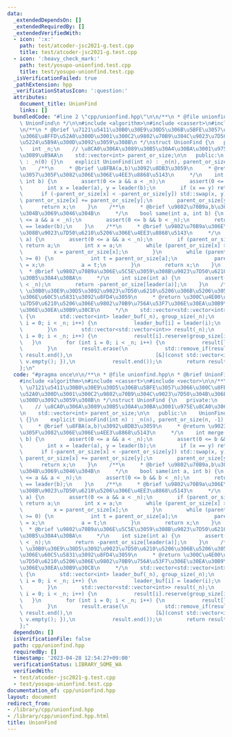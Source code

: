 ```yaml
---
data:
  _extendedDependsOn: []
  _extendedRequiredBy: []
  _extendedVerifiedWith:
  - icon: ':x:'
    path: test/atcoder-jsc2021-g.test.cpp
    title: test/atcoder-jsc2021-g.test.cpp
  - icon: ':heavy_check_mark:'
    path: test/yosupo-unionfind.test.cpp
    title: test/yosupo-unionfind.test.cpp
  _isVerificationFailed: true
  _pathExtension: hpp
  _verificationStatusIcon: ':question:'
  attributes:
    document_title: UnionFind
    links: []
  bundledCode: "#line 2 \"cpp/unionfind.hpp\"\n\n/**\n * @file unionfind.hpp\n * @brief\
    \ UnionFind\n */\n\n#include <algorithm>\n#include <cassert>\n#include <vector>\n\
    \n/**\n * @brief \u7121\u5411\u30B0\u30E9\u30D5\u306B\u5BFE\u3057\u3066\u300C\u8FBA\
    \u306E\u8FFD\u52A0\u300D\u3001\u300C2\u9802\u70B9\u304C\u9023\u7D50\u304B\u306E\
    \u5224\u5B9A\u300D\u3092\u3059\u308B\n */\nstruct UnionFind {\n   private:\n \
    \   int _n;\n    // \u8CA0\u306A\u3089\u30B5\u30A4\u30BA\u3001\u975E\u8CA0\u306A\
    \u3089\u89AA\n    std::vector<int> parent_or_size;\n\n   public:\n    UnionFind()\
    \ : _n(0) {}\n    explicit UnionFind(int n) : _n(n), parent_or_size(n, -1) {}\n\
    \n    /**\n     * @brief \u8FBA(a,b)\u3092\u8DB3\u3059\n     * @return \u9023\u7D50\
    \u3057\u305F\u3082\u306E\u306E\u4EE3\u8868\u5143\n     */\n    int merge(int a,\
    \ int b) {\n        assert(0 <= a && a < _n);\n        assert(0 <= b && b < _n);\n\
    \        int x = leader(a), y = leader(b);\n        if (x == y) return x;\n  \
    \      if (-parent_or_size[x] < -parent_or_size[y]) std::swap(x, y);\n       \
    \ parent_or_size[x] += parent_or_size[y];\n        parent_or_size[y] = x;\n  \
    \      return x;\n    }\n    /**\n     * @brief \u9802\u70B9a,b\u304C\u9023\u7D50\
    \u304B\u3069\u3046\u304B\n     */\n    bool same(int a, int b) {\n        assert(0\
    \ <= a && a < _n);\n        assert(0 <= b && b < _n);\n        return leader(a)\
    \ == leader(b);\n    }\n    /**\n     * @brief \u9802\u70B9a\u306E\u5C5E\u3059\
    \u308B\u9023\u7D50\u6210\u5206\u306E\u4EE3\u8868\u5143\n     */\n    int leader(int\
    \ a) {\n        assert(0 <= a && a < _n);\n        if (parent_or_size[a] < 0)\
    \ return a;\n        int x = a;\n        while (parent_or_size[x] >= 0) {\n  \
    \          x = parent_or_size[x];\n        }\n        while (parent_or_size[a]\
    \ >= 0) {\n            int t = parent_or_size[a];\n            parent_or_size[a]\
    \ = x;\n            a = t;\n        }\n        return x;\n    }\n    /**\n   \
    \  * @brief \u9802\u70B9a\u306E\u5C5E\u3059\u308B\u9023\u7D50\u6210\u5206\u306E\
    \u30B5\u30A4\u30BA\n     */\n    int size(int a) {\n        assert(0 <= a && a\
    \ < _n);\n        return -parent_or_size[leader(a)];\n    }\n    /**\n     * @brief\
    \ \u30B0\u30E9\u30D5\u3092\u9023\u7D50\u6210\u5206\u306B\u5206\u3051\u3001\u305D\
    \u306E\u60C5\u5831\u3092\u8FD4\u3059\n     * @return \u300C\u4E00\u3064\u306E\u9023\
    \u7D50\u6210\u5206\u306E\u9802\u70B9\u756A\u53F7\u306E\u30EA\u30B9\u30C8\u300D\
    \u306E\u30EA\u30B9\u30C8\n     */\n    std::vector<std::vector<int>> groups()\
    \ {\n        std::vector<int> leader_buf(_n), group_size(_n);\n        for (int\
    \ i = 0; i < _n; i++) {\n            leader_buf[i] = leader(i);\n            group_size[leader_buf[i]]++;\n\
    \        }\n        std::vector<std::vector<int>> result(_n);\n        for (int\
    \ i = 0; i < _n; i++) {\n            result[i].reserve(group_size[i]);\n     \
    \   }\n        for (int i = 0; i < _n; i++) {\n            result[leader_buf[i]].push_back(i);\n\
    \        }\n        result.erase(\n            std::remove_if(result.begin(),\
    \ result.end(),\n                           [&](const std::vector<int>& v) { return\
    \ v.empty(); }),\n            result.end());\n        return result;\n    }\n\
    };\n"
  code: "#pragma once\n\n/**\n * @file unionfind.hpp\n * @brief UnionFind\n */\n\n\
    #include <algorithm>\n#include <cassert>\n#include <vector>\n\n/**\n * @brief\
    \ \u7121\u5411\u30B0\u30E9\u30D5\u306B\u5BFE\u3057\u3066\u300C\u8FBA\u306E\u8FFD\
    \u52A0\u300D\u3001\u300C2\u9802\u70B9\u304C\u9023\u7D50\u304B\u306E\u5224\u5B9A\
    \u300D\u3092\u3059\u308B\n */\nstruct UnionFind {\n   private:\n    int _n;\n\
    \    // \u8CA0\u306A\u3089\u30B5\u30A4\u30BA\u3001\u975E\u8CA0\u306A\u3089\u89AA\
    \n    std::vector<int> parent_or_size;\n\n   public:\n    UnionFind() : _n(0)\
    \ {}\n    explicit UnionFind(int n) : _n(n), parent_or_size(n, -1) {}\n\n    /**\n\
    \     * @brief \u8FBA(a,b)\u3092\u8DB3\u3059\n     * @return \u9023\u7D50\u3057\
    \u305F\u3082\u306E\u306E\u4EE3\u8868\u5143\n     */\n    int merge(int a, int\
    \ b) {\n        assert(0 <= a && a < _n);\n        assert(0 <= b && b < _n);\n\
    \        int x = leader(a), y = leader(b);\n        if (x == y) return x;\n  \
    \      if (-parent_or_size[x] < -parent_or_size[y]) std::swap(x, y);\n       \
    \ parent_or_size[x] += parent_or_size[y];\n        parent_or_size[y] = x;\n  \
    \      return x;\n    }\n    /**\n     * @brief \u9802\u70B9a,b\u304C\u9023\u7D50\
    \u304B\u3069\u3046\u304B\n     */\n    bool same(int a, int b) {\n        assert(0\
    \ <= a && a < _n);\n        assert(0 <= b && b < _n);\n        return leader(a)\
    \ == leader(b);\n    }\n    /**\n     * @brief \u9802\u70B9a\u306E\u5C5E\u3059\
    \u308B\u9023\u7D50\u6210\u5206\u306E\u4EE3\u8868\u5143\n     */\n    int leader(int\
    \ a) {\n        assert(0 <= a && a < _n);\n        if (parent_or_size[a] < 0)\
    \ return a;\n        int x = a;\n        while (parent_or_size[x] >= 0) {\n  \
    \          x = parent_or_size[x];\n        }\n        while (parent_or_size[a]\
    \ >= 0) {\n            int t = parent_or_size[a];\n            parent_or_size[a]\
    \ = x;\n            a = t;\n        }\n        return x;\n    }\n    /**\n   \
    \  * @brief \u9802\u70B9a\u306E\u5C5E\u3059\u308B\u9023\u7D50\u6210\u5206\u306E\
    \u30B5\u30A4\u30BA\n     */\n    int size(int a) {\n        assert(0 <= a && a\
    \ < _n);\n        return -parent_or_size[leader(a)];\n    }\n    /**\n     * @brief\
    \ \u30B0\u30E9\u30D5\u3092\u9023\u7D50\u6210\u5206\u306B\u5206\u3051\u3001\u305D\
    \u306E\u60C5\u5831\u3092\u8FD4\u3059\n     * @return \u300C\u4E00\u3064\u306E\u9023\
    \u7D50\u6210\u5206\u306E\u9802\u70B9\u756A\u53F7\u306E\u30EA\u30B9\u30C8\u300D\
    \u306E\u30EA\u30B9\u30C8\n     */\n    std::vector<std::vector<int>> groups()\
    \ {\n        std::vector<int> leader_buf(_n), group_size(_n);\n        for (int\
    \ i = 0; i < _n; i++) {\n            leader_buf[i] = leader(i);\n            group_size[leader_buf[i]]++;\n\
    \        }\n        std::vector<std::vector<int>> result(_n);\n        for (int\
    \ i = 0; i < _n; i++) {\n            result[i].reserve(group_size[i]);\n     \
    \   }\n        for (int i = 0; i < _n; i++) {\n            result[leader_buf[i]].push_back(i);\n\
    \        }\n        result.erase(\n            std::remove_if(result.begin(),\
    \ result.end(),\n                           [&](const std::vector<int>& v) { return\
    \ v.empty(); }),\n            result.end());\n        return result;\n    }\n\
    };"
  dependsOn: []
  isVerificationFile: false
  path: cpp/unionfind.hpp
  requiredBy: []
  timestamp: '2023-04-28 12:54:27+09:00'
  verificationStatus: LIBRARY_SOME_WA
  verifiedWith:
  - test/atcoder-jsc2021-g.test.cpp
  - test/yosupo-unionfind.test.cpp
documentation_of: cpp/unionfind.hpp
layout: document
redirect_from:
- /library/cpp/unionfind.hpp
- /library/cpp/unionfind.hpp.html
title: UnionFind
---
```

